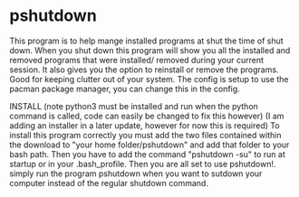 # pshutdown
This program is to help mange installed programs at shut the time of shut down. When you shut
down this program will show you all the installed and removed programs that were installed/
removed during your current session. It also gives you the option to reinstall or remove the
programs. Good for keeping clutter out of your system. The config is setup to use the pacman
package manager, you can change this in the config.

INSTALL
(note python3 must be installed and run when the python command is called, code
can easily be changed to fix this however)
(I am adding an installer in a later update, however for now this is required)
To install this program correctly you must add the two files contained within the download
to "your home folder/pshutdown" and  add that folder to your bash path. Then you have to add
the command "pshutdown -su" to run at startup or in your .bash_profile. Then you
are all set to use pshutdown!. simply run the program pshutdown when you want to sutdown your
computer instead of the regular shutdown command.
